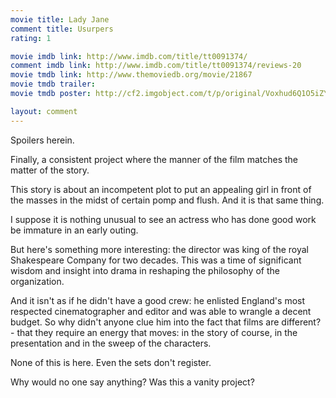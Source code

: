 ```yaml
---
movie title: Lady Jane
comment title: Usurpers
rating: 1

movie imdb link: http://www.imdb.com/title/tt0091374/
comment imdb link: http://www.imdb.com/title/tt0091374/reviews-20
movie tmdb link: http://www.themoviedb.org/movie/21867
movie tmdb trailer: 
movie tmdb poster: http://cf2.imgobject.com/t/p/original/Voxhud6Q1O5iZYTxtb8T2E3z5P.jpg

layout: comment
---
```


Spoilers herein.

Finally, a consistent project where the manner of the film matches the matter of the  story.

This story is about an incompetent plot to put an appealing girl in front of the masses in  the midst of certain pomp and flush. And it is that same thing.

I suppose it is nothing unusual to see an actress who has done good work be immature  in an early outing.

But here's something more interesting: the director was king of the royal Shakespeare  Company for two decades. This was a time of significant wisdom and insight into drama  in reshaping the philosophy of the organization. 

And it isn't as if he didn't have a good crew: he enlisted England's most respected  cinematographer and editor and was able to wrangle a decent budget. So why didn't  anyone clue him into the fact that films are different? - that they require an energy that  moves: in the story of course, in the presentation and in the sweep of the characters.

None of this is here. Even the sets don't register.

Why would no one say anything? Was this a vanity project?